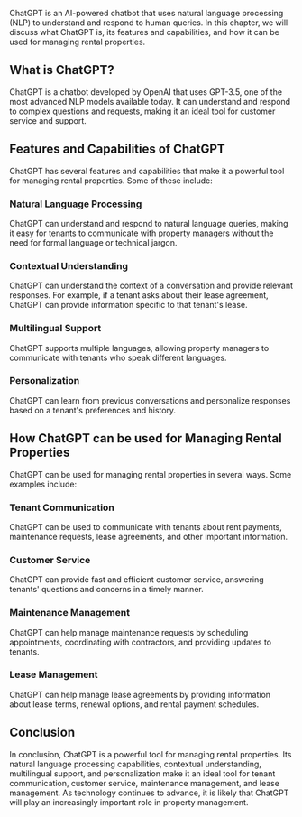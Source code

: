 
ChatGPT is an AI-powered chatbot that uses natural language processing (NLP) to understand and respond to human queries. In this chapter, we will discuss what ChatGPT is, its features and capabilities, and how it can be used for managing rental properties.

What is ChatGPT?
----------------

ChatGPT is a chatbot developed by OpenAI that uses GPT-3.5, one of the most advanced NLP models available today. It can understand and respond to complex questions and requests, making it an ideal tool for customer service and support.

Features and Capabilities of ChatGPT
------------------------------------

ChatGPT has several features and capabilities that make it a powerful tool for managing rental properties. Some of these include:

### Natural Language Processing

ChatGPT can understand and respond to natural language queries, making it easy for tenants to communicate with property managers without the need for formal language or technical jargon.

### Contextual Understanding

ChatGPT can understand the context of a conversation and provide relevant responses. For example, if a tenant asks about their lease agreement, ChatGPT can provide information specific to that tenant's lease.

### Multilingual Support

ChatGPT supports multiple languages, allowing property managers to communicate with tenants who speak different languages.

### Personalization

ChatGPT can learn from previous conversations and personalize responses based on a tenant's preferences and history.

How ChatGPT can be used for Managing Rental Properties
------------------------------------------------------

ChatGPT can be used for managing rental properties in several ways. Some examples include:

### Tenant Communication

ChatGPT can be used to communicate with tenants about rent payments, maintenance requests, lease agreements, and other important information.

### Customer Service

ChatGPT can provide fast and efficient customer service, answering tenants' questions and concerns in a timely manner.

### Maintenance Management

ChatGPT can help manage maintenance requests by scheduling appointments, coordinating with contractors, and providing updates to tenants.

### Lease Management

ChatGPT can help manage lease agreements by providing information about lease terms, renewal options, and rental payment schedules.

Conclusion
----------

In conclusion, ChatGPT is a powerful tool for managing rental properties. Its natural language processing capabilities, contextual understanding, multilingual support, and personalization make it an ideal tool for tenant communication, customer service, maintenance management, and lease management. As technology continues to advance, it is likely that ChatGPT will play an increasingly important role in property management.
